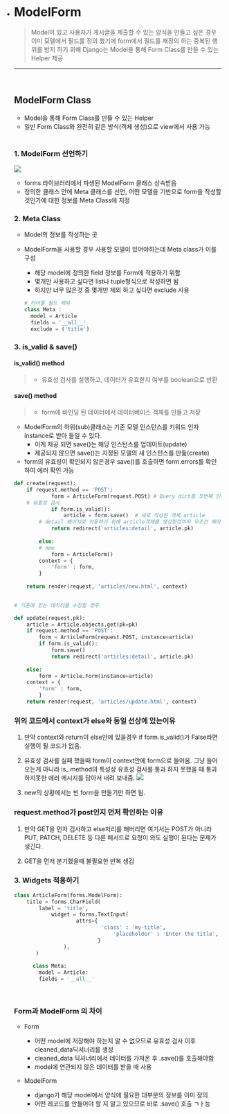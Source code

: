   * # ModelForm
    > Model이 있고 사용자가 게시글을 제출할 수 있는 양식을 만들고 싶은 경우 이미 모델에서 필드를 정의 했기에 form에서 필드를 재정의 하는 중복된 행위를 방지 하기 위해 Django는 Model을 통해 Form Class를 만들 수 있는 Helper 제공
    
    <hr>
    <br>
    
    ## ModelForm Class
    * Model을 통해 Form Class를 만들 수 있는 Helper
    * 일반 Form Class와 완전히 같은 방식(객체 생성)으로 view에서 사용 가능
    <br>
    
    ### 1. ModelForm 선언하기
    
    ![](https://images.velog.io/images/jin0106/post/60fd2686-3e78-434b-acb3-1d4639591117/image.png)
    
    * forms 라이브러리에서 파생된 ModelForm 클래스 상속받음
    * 정의한 클래스 안에 Meta 클래스를 선언, 어떤 모델을 기반으로 form을 작성할 것인가에 대한 정보를 Meta Class에 지정
    
    ### 2. Meta Class
    
    * Model의 정보를 작성하는 곳
    * ModelForm을 사용할 경우 사용할 모델이 있어야하는데 Meta class가 이를 구성
      *  해당 model에 정의한 field 정보를 Form에 적용하기 위함
      * 몇개만 사용하고 싶다면 list나 tuple형식으로 작성하면 됨
      * 하지만 너무 많은것 중 몇개만 제외 하고 싶다면 exclude 사용
    
    
      ```python
      # 타이틀 필드 제외
      class Meta : 
      	model = Article
        fields = '__all__'
        exclude = ('title')
      ```
    
    
    ### 3. is_valid & save()
    #### is_valid() method
    >* 유효성 검사를 실행하고, 데이터가 유효한지 여부를 boolean으로 반환
    
    #### save() method
    > * form에 바인딩 된 데이터에서 데이터베이스 객체를 만들고 저장
    * ModelForm의 하위(sub)클래스는 기존 모델 인스턴스를 키워드 인자 instance로 받아 들일 수 있다.
      * 이게 제공 되면 save()는 해당 인스턴스를 업데이트(update)
      * 제공되지 않으면 save()는 지정된 모델의 새 인스턴스를 만듦(create)
    * form의 유효성이 확인되지 않은경우 save()를 호출하면 form.errors를 확인하여 에러 확인 가능
    
    
    ```python
    def create(request):
    	if request.method == 'POST':
        		form = ArticleForm(request.POSt) # Query dict를 첫번째 인자로 받음 -> 데이터가 채워진 form이 만들어짐
        # 유효성 검사
        		if form.is_valid():
        			article = form.save()  # 새로 작성된 객체 article
            # detail 페이지로 이동하기 위해 article객체를 생성한것이지 무조건 해야 되는건 아님. 만약 index 페이지로 redirect할꺼면 객체 생성 필요 없이 그냥 form.save()만 하면 된다.
            	return redirect('articles:detail', article.pk)
            
        	else:
            # new
            	form = ArticleForm()
            context = {
            	'form' : form,
            }
            
    	return render(request, 'articles/new.html', context)
         
    ```
    ```python 
    # 기존에 있는 데이터를 수정할 경우
    
    def update(request,pk):
        article = Article.objects.get(pk=pk)
        if request.method == 'POST':
        	form = ArticleForm(request.POST, instance=article)
            if form.is_valid():
                form.save()
        	    return redirect('articles:detail', article.pk)
        
        else:
        	form = Article.Form(instance=article)
        context = {
        	'form' : form,
            }
        return render(request, 'articles/update.html', context)
    ````
    ### 위의 코드에서 context가 else와 동일 선상에 있는이유 
    1. 만약 context와 return이 else안에 있을경우 if form.is_valid()가 False라면 실행이 될 코드가 없음.
    
    
    2. 유효성 검사를 실패 했을때 form이 context안에 form으로 들어옴. 그냥 들어오는게 아니라 is_ method의 특성상 유효성 검사를 통과 하지 못했을 때 통과 하지못한 에러 메시지를 담아서 내려 보내줌.
    ![](https://images.velog.io/images/jin0106/post/b9d64545-8f7d-4a3a-9852-28a7a1c12c02/image.png)
    3. new의 상황에서는 빈 form을 만들기만 하면 됨.
    
    ### request.method가 post인지 먼저 확인하는 이유
    1. 만약 GET을 먼저 검사하고 else처리를 해버리면 여기서는 POST가 아니라 PUT, PATCH, DELETE 등 다른 메서드로 요청이 와도 실행이 된다는 문제가 생긴다.
    
    
    2. GET을 먼저 분기했을때 불필요한 반복 생김
    
    ### 3. Widgets 적용하기
    ```python
    class ArticleForm(forms.ModelForm):
    	title = forms.CharField(
       		label = 'title',
            	widget = forms.TextInput(
                		attrs={
                        		'class' : 'my-title',
                                	'placeholder' : 'Enter the title',
                               }
                    ),
           )
          
          class Meta:
          	model = Article:
            fields = '__all__'
            
            
    ```
    
    ### Form과 ModelForm 의 차이
    * Form
      * 어떤 model에 저장해야 하는지 알 수 없으므로 유효성 검사 이후 cleaned_data딕셔너리를 생성
      * cleaned_data 딕셔너리에서 데이터를 가져온 후 .save()를 호출해야함
      * model에 연관되지 않은 데이터를 받을 때 사용
      
    * ModelForm
      * django가 해당 model에서 양식에 필요한 대부분의 정보를 이미 정의
      * 어떤 레코드를 만들어야 할 지 알고 있으므로 바로 .save() 호출 ㄱㅏ능
